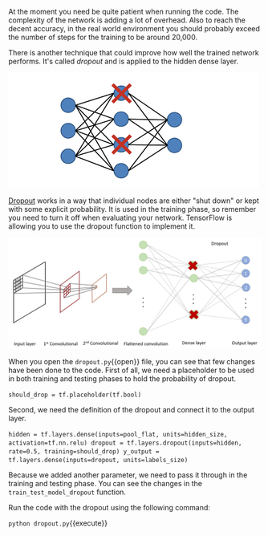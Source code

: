 At the moment you need be quite patient when running the code. The complexity of the network is adding a lot of overhead. Also to reach the decent accuracy, in the real world environment you should probably exceed the number of steps for the training to be around 20,000.

There is another technique that could improve how well the trained network performs. It's called *dropout* and is applied to the hidden dense layer.

<img src="tensorflow/assets/dropout.png" alt="Dropout">

[Dropout](https://en.wikipedia.org/wiki/Convolutional_neural_network#Dropout) works in a way that individual nodes are either "shut down" or kept with some explicit probability. It is used in the training phase, so remember you need to turn it off when evaluating your network. TensorFlow is allowing you to use the dropout function to implement it.

<img src="tensorflow/assets/dropout-layer.png" alt="Network with dropout">

When you open the `dropout.py`{{open}} file, you can see that few changes have been done to the code. First of all, we need a placeholder to be used in both training and testing phases to hold the probability of dropout.

`should_drop = tf.placeholder(tf.bool)`

Second, we need the definition of the dropout and connect it to the output layer.

`hidden = tf.layers.dense(inputs=pool_flat,
  units=hidden_size, activation=tf.nn.relu)
dropout = tf.layers.dropout(inputs=hidden,
  rate=0.5, training=should_drop)
y_output = tf.layers.dense(inputs=dropout,
  units=labels_size)`

Because we added another parameter, we need to pass it through in the training and testing phase. You can see the changes in the `train_test_model_dropout` function.

Run the code with the dropout using the following command:

`python dropout.py`{{execute}}
